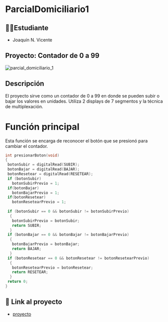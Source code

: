 # ParcialDomiciliario1


## 🧑‍🎓Estudiante
- Joaquín N. Vicente

## Proyecto: Contador de 0 a 99
![parcial_domiciliario_1](https://github.com/JoacoVic/ParcialDomiciliario1/assets/133211768/0439fcaa-f1b0-4a4a-bfa5-1a292e0bb46b)


## Descripción
El proyecto sirve como un contador de 0 a 99 en donde se pueden subir o bajar los valores en unidades. Utiliza 2 displays de 7 segmentos y la técnica de multiplexación.

# Función principal
Esta función se encarga de reconocer el botón que se presionó para cambiar el contador.

```C
int presionarBoton(void)
{
 botonSubir = digitalRead(SUBIR);
 botonBajar = digitalRead(BAJAR);
 botonResetear = digitalRead(RESETEAR);
 if (botonSubir)
   botonSubirPrevio = 1;
 if(botonBajar)
   botonBajarPrevio = 1;
 if(botonResetear)
   botonResetearPrevio = 1;
 
 if (botonSubir == 0 && botonSubir != botonSubirPrevio)
  {
   botonSubirPrevio = botonSubir;
   return SUBIR;
  }
 if (botonBajar == 0 && botonBajar != botonBajarPrevio)
  {
   botonBajarPrevio = botonBajar;
   return BAJAR;
  }
 if (botonResetear == 0 && botonResetear != botonResetearPrevio)
  {
   botonResetearPrevio = botonResetear;
   return RESETEAR;
  }
 return 0;
}
```

## 🤖 Link al proyecto
- [proyecto](https://www.tinkercad.com/things/6vzLoPOFNS7-parcial-domiciliario-spd-joaquin-vicente/editel?sharecode=amWLb_-UNT1qJ1Hg_kgoauOPl_ppTlKQK9IMiE71BLw)





 
